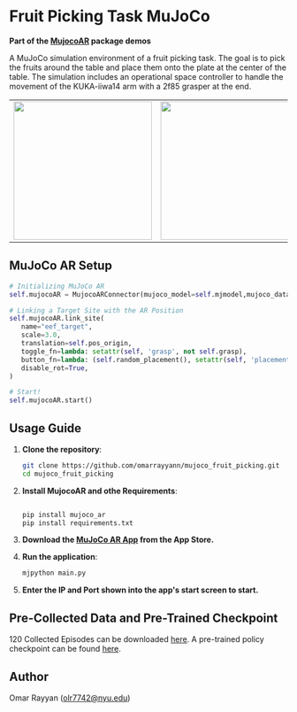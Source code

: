 # Fruit Picking Task MuJoCo
**Part of the [MujocoAR](https://github.com/omarrayyann/MujocoAR) package demos**

A MuJoCo simulation environment of a fruit picking task. The goal is to pick the fruits around the table and place them onto the plate at the center of the table. The simulation includes an operational space controller to handle the movement of the KUKA-iiwa14 arm with a 2f85 grasper at the end.

<table>
  <tr>
    <td><img src="https://github.com/user-attachments/assets/1d74ddb7-1f43-4ce4-b994-327d4071eac5" width="250px" /></td>
    <td><img src="https://github.com/user-attachments/assets/8fd2b0ae-f90a-4df5-b114-3feac7c87e37" width="250px" /></td>
    <td><img src="https://github.com/user-attachments/assets/286428d9-93bf-456b-9ef1-322793c0bb3a" width="250px" /></td>
    <td><img src="https://github.com/user-attachments/assets/3d496ce1-0b5d-4a1f-a6d2-dc2e19d1e3d8" width="250px" /></td>
  </tr>
</table>



## MuJoCo AR Setup

```python
# Initializing MuJoCo AR
self.mujocoAR = MujocoARConnector(mujoco_model=self.mjmodel,mujoco_data=self.mjdata)

# Linking a Target Site with the AR Position
self.mujocoAR.link_site(
   name="eef_target",
   scale=3.0,
   translation=self.pos_origin,
   toggle_fn=lambda: setattr(self, 'grasp', not self.grasp),
   button_fn=lambda: (self.random_placement(), setattr(self, 'placement_time', time.time()), self.reset_data()) if time.time() - self.placement_time > 2.0 else None,
   disable_rot=True,
)

# Start!
self.mujocoAR.start()
```

## Usage Guide

1. **Clone the repository**:

   ```bash
   git clone https://github.com/omarrayyann/mujoco_fruit_picking.git
   cd mujoco_fruit_picking
   
3. **Install MujocoAR and othe Requirements**:
   ```bash
   
   pip install mujoco_ar
   pip install requirements.txt
   
4. **Download the [MuJoCo AR App](https://apps.apple.com/jo/app/past-code/id1551535957) from the App Store.**
   
5. **Run the application**:

   ```bash
   mjpython main.py
   
6. **Enter the IP and Port shown into the app's start screen to start.**

## Pre-Collected Data and Pre-Trained Checkpoint

120 Collected Episodes can be downloaded [here](https://huggingface.co/datasets/omarrayyann/mujoco_pick_place_fruits/blob/main/Data.zip). A pre-trained policy checkpoint can be found [here](https://huggingface.co/datasets/omarrayyann/mujoco_pick_place_fruits/blob/main/checkpoint_epoch.pth.tar).


## Author

Omar Rayyan (olr7742@nyu.edu)
